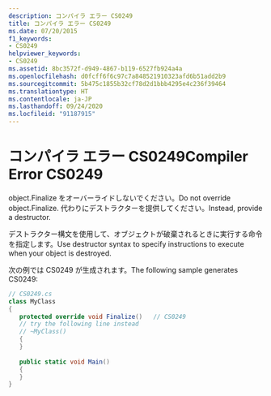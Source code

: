 ```yaml
---
description: コンパイラ エラー CS0249
title: コンパイラ エラー CS0249
ms.date: 07/20/2015
f1_keywords:
- CS0249
helpviewer_keywords:
- CS0249
ms.assetid: 8bc3572f-d949-4867-b119-6527fb924a4a
ms.openlocfilehash: d0fcff6f6c97c7a848521910323afd6b51add2b9
ms.sourcegitcommit: 5b475c1855b32cf78d2d1bbb4295e4c236f39464
ms.translationtype: HT
ms.contentlocale: ja-JP
ms.lasthandoff: 09/24/2020
ms.locfileid: "91187915"
---
```

# <a name="compiler-error-cs0249"></a><span data-ttu-id="18c2a-103">コンパイラ エラー CS0249</span><span class="sxs-lookup"><span data-stu-id="18c2a-103">Compiler Error CS0249</span></span>

<span data-ttu-id="18c2a-104">object.Finalize をオーバーライドしないでください。</span><span class="sxs-lookup"><span data-stu-id="18c2a-104">Do not override object.Finalize.</span></span> <span data-ttu-id="18c2a-105">代わりにデストラクターを提供してください。</span><span class="sxs-lookup"><span data-stu-id="18c2a-105">Instead, provide a destructor.</span></span>  
  
 <span data-ttu-id="18c2a-106">デストラクター構文を使用して、オブジェクトが破棄されるときに実行する命令を指定します。</span><span class="sxs-lookup"><span data-stu-id="18c2a-106">Use destructor syntax to specify instructions to execute when your object is destroyed.</span></span>  

 <span data-ttu-id="18c2a-107">次の例では CS0249 が生成されます。</span><span class="sxs-lookup"><span data-stu-id="18c2a-107">The following sample generates CS0249:</span></span>  
  
```csharp  
// CS0249.cs  
class MyClass  
{  
   protected override void Finalize()   // CS0249  
   // try the following line instead  
   // ~MyClass()  
   {  
   }  
  
   public static void Main()  
   {  
   }  
}  
```
